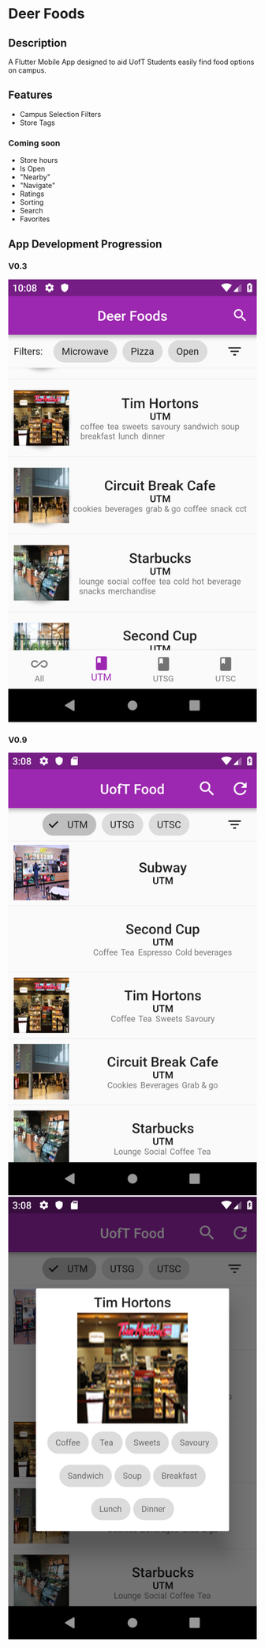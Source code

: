 # Deer Foods
## Description
A Flutter Mobile App designed to aid UofT Students easily find food options on campus.
## Features
- Campus Selection Filters
- Store Tags

### Coming soon
- Store hours
- Is Open
- "Nearby"
- "Navigate"
- Ratings
- Sorting
- Search
- Favorites 


## App Development Progression

### V0.3

![Screenshot of menu](DevLog/2019-02-08.png "Main Menu")

### V0.9 
![Screenshot of menu](DevLog/2019-02-22two.png "Menu")
![Screenshot of dialog](DevLog/2019-02-22one.png "Dialog")
